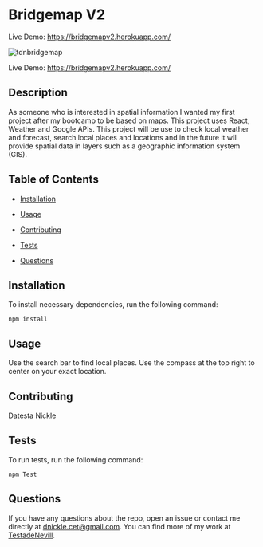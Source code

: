 # Bridgemap V2

Live Demo: https://bridgemapv2.herokuapp.com/

![tdnbridgemap](https://user-images.githubusercontent.com/64296826/105125313-1c429d80-5aaa-11eb-942b-a2b8e89438b7.PNG)

Live Demo: https://bridgemapv2.herokuapp.com/

## Description

As someone who is interested in spatial information I wanted my first project after my bootcamp to be based on maps. This project uses React, Weather and Google APIs. This project will be use to check local weather and forecast, search local places and locations and in the future it will provide spatial data in layers such as a geographic information system (GIS).

## Table of Contents

- [Installation](#installation)

- [Usage](#usage)

- [Contributing](#contributing)

- [Tests](#tests)

- [Questions](#questions)

## Installation

To install necessary dependencies, run the following command:

```
npm install
```

## Usage

Use the search bar to find local places. Use the compass at the top right to center on your exact location.

## Contributing

Datesta Nickle

## Tests

To run tests, run the following command:

```
npm Test

```

## Questions

If you have any questions about the repo, open an issue or contact me directly at dnickle.cet@gmail.com. You can find more of my work at [TestadeNevill](https://github.com/TestadeNevill/).
